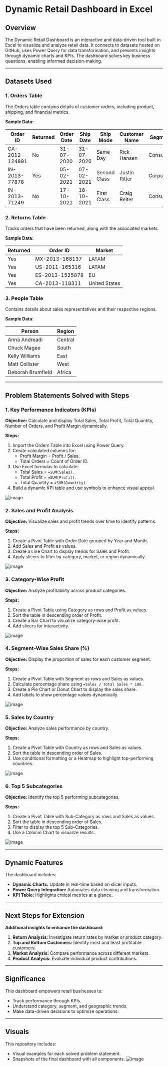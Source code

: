 # Dynamic Retail Dashboard in Excel

## Overview
The Dynamic Retail Dashboard is an interactive and data-driven tool built in Excel to visualize and analyze retail data. It connects to datasets hosted on GitHub, uses Power Query for data transformation, and presents insights through dynamic charts and KPIs. The dashboard solves key business questions, enabling informed decision-making.

---

## Datasets Used

### 1. Orders Table
The Orders table contains details of customer orders, including product, shipping, and financial metrics.

**Sample Data:**

| Order ID       | Returned | Order Date | Ship Date | Ship Mode     | Customer Name  | Segment     | Country       | Market | Sales   | Profit  | Discount |
|----------------|----------|------------|-----------|---------------|----------------|-------------|---------------|--------|---------|---------|----------|
| CA-2012-124891 | No       | 31-07-2020 | 31-07-2020 | Same Day      | Rick Hansen    | Consumer    | United States | US     | 2309.65 | 762.18  | 0        |
| IN-2013-77878  | Yes      | 05-02-2021 | 07-02-2021 | Second Class  | Justin Ritter  | Corporate   | Australia     | APAC   | 3709.40 | -288.77 | 0.1      |
| IN-2013-71249  | No       | 17-10-2021 | 18-10-2021 | First Class   | Craig Reiter   | Consumer    | Australia     | APAC   | 5175.17 | 919.97  | 0.1      |

### 2. Returns Table
Tracks orders that have been returned, along with the associated markets.

**Sample Data:**

| Returned | Order ID       | Market     |
|----------|----------------|------------|
| Yes      | MX-2013-168137 | LATAM      |
| Yes      | US-2011-165316 | LATAM      |
| Yes      | ES-2013-1525878| EU         |
| Yes      | CA-2013-118311 | United States |

### 3. People Table
Contains details about sales representatives and their respective regions.

**Sample Data:**

| Person           | Region      |
|------------------|-------------|
| Anna Andreadi    | Central     |
| Chuck Magee      | South       |
| Kelly Williams   | East        |
| Matt Collister   | West        |
| Deborah Brumfield| Africa      |

---

## Problem Statements Solved with Steps

### 1. Key Performance Indicators (KPIs)
**Objective:** Calculate and display Total Sales, Total Profit, Total Quantity, Number of Orders, and Profit Margin dynamically.

**Steps:**
1. Import the Orders Table into Excel using Power Query.
2. Create calculated columns for:
   - Profit Margin = Profit / Sales.
   - Total Orders = Count of Order ID.
3. Use Excel formulas to calculate:
   - Total Sales = `=SUM(Sales)`.
   - Total Profit = `=SUM(Profit)`.
   - Total Quantity = `=SUM(Quantity)`.
4. Build a dynamic KPI table and use symbols to enhance visual appeal.

![image](https://github.com/user-attachments/assets/5cbea6c3-4715-4925-a59e-c4fa532a05b7)


### 2. Sales and Profit Analysis
**Objective:** Visualize sales and profit trends over time to identify patterns.

**Steps:**
1. Create a Pivot Table with Order Date grouped by Year and Month.
2. Add Sales and Profit as values.
3. Create a Line Chart to display trends for Sales and Profit.
4. Apply slicers to filter by category, market, or region dynamically.

![image](https://github.com/user-attachments/assets/7e8bba81-ac9f-4c2f-9a1f-2bc85321a773)


### 3. Category-Wise Profit
**Objective:** Analyze profitability across product categories.

**Steps:**
1. Create a Pivot Table using Category as rows and Profit as values.
2. Sort the table in descending order of Profit.
3. Create a Bar Chart to visualize category-wise profit.
4. Add slicers for interactivity.

![image](https://github.com/user-attachments/assets/334c1175-9496-4855-ad9b-93f76d41a23f)


### 4. Segment-Wise Sales Share (%)
**Objective:** Display the proportion of sales for each customer segment.

**Steps:**
1. Create a Pivot Table with Segment as rows and Sales as values.
2. Calculate percentage share using `=Sales / Total Sales * 100`.
3. Create a Pie Chart or Donut Chart to display the sales share.
4. Add labels to show percentage values dynamically.

![image](https://github.com/user-attachments/assets/5917c6c3-9a0a-42c3-aad5-38dc3e168ca7)


### 5. Sales by Country
**Objective:** Analyze sales performance by country.

**Steps:**
1. Create a Pivot Table with Country as rows and Sales as values.
2. Sort the table in descending order of Sales.
3. Use conditional formatting or a Heatmap to highlight top-performing countries.

![image](https://github.com/user-attachments/assets/e97bab63-1e74-434c-8956-06e12559a39f)


### 6. Top 5 Subcategories
**Objective:** Identify the top 5 performing subcategories.

**Steps:**
1. Create a Pivot Table with Sub-Category as rows and Sales as values.
2. Sort the table in descending order of Sales.
3. Filter to display the top 5 Sub-Categories.
4. Use a Column Chart to visualize results.

![image](https://github.com/user-attachments/assets/98d9f2d8-10ed-4767-bc11-f516b1775ecb)


---

## Dynamic Features
The dashboard includes:
- **Dynamic Charts:** Update in real-time based on slicer inputs.
- **Power Query Integration:** Automates data cleaning and transformation.
- **KPI Table:** Highlights critical metrics at a glance.

---

## Next Steps for Extension
**Additional insights to enhance the dashboard:**
1. **Return Analysis:** Investigate return rates by market or product category.
2. **Top and Bottom Customers:** Identify most and least profitable customers.
3. **Market Analysis:** Compare performance across different markets.
4. **Product Analysis:** Evaluate individual product contributions.

---

## Significance
This dashboard empowers retail businesses to:
- Track performance through KPIs.
- Understand category, segment, and geographic trends.
- Make data-driven decisions to optimize operations.

---

## Visuals
This repository includes:
- Visual examples for each solved problem statement.
- Snapshots of the final dashboard with all components.
  ![image](https://github.com/user-attachments/assets/513d1829-af5d-496e-af80-e8869ca1d6f8)


